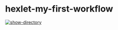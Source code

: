 #  **hexlet-my-first-workflow**
[![show-directory](https://github.com/nndrey/hexlet-my-first-workflow/actions/workflows/show-directory.yml/badge.svg)](https://github.com/nndrey/hexlet-my-first-workflow/actions/workflows/show-directory.yml)
